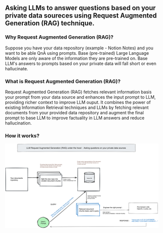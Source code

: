 ## Asking LLMs to answer questions based on your private data soureces using Request Augmented Generation (RAG) technique.

### Why Request Augmented Generation (RAG)? 
Suppose you have your data repository (example - Notion Notes) and you want to be able QnA using prompts. Base (pre-trained) Large Language Models are only aware of the information they are pre-trained on. Base LLM's answers to prompts based on your private data will fall short or even hallucinate.

### What is Request Augmented Generation (RAG)? 
Request Augmented Generation (RAG) fetches relevant information basis your prompt from your data source and enhances the input prompt to LLM, providing richer context to improve LLM ouput. It combines the power of existing Information Retrieval techniques and LLMs by fetching relevant documents from your provided data repository and augment the final prompt to base LLM to improve factuality in LLM answers and reduce hallucination.

### How it works?
![LLM RAG Technique](./resources/LLM-RAG.png)
